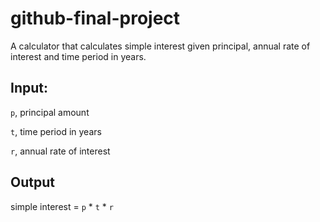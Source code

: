 # github-final-project

A calculator that calculates simple interest given principal, annual rate of interest and time period in years.

## Input:

   `p`, principal amount
   
   `t`, time period in years
   
   `r`, annual rate of interest
   
## Output
   simple interest = `p` \* `t` \* `r`
